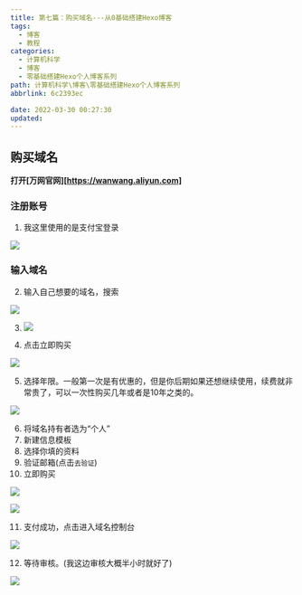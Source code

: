 ```yaml
---
title: 第七篇：购买域名---从0基础搭建Hexo博客
tags:
  - 博客
  - 教程
categories:
  - 计算机科学
  - 博客
  - 零基础搭建Hexo个人博客系列
path: 计算机科学\博客\零基础搭建Hexo个人博客系列
abbrlink: 6c2393ec

date: 2022-03-30 00:27:30
updated: 
---
```


## 购买域名

**打开[万网官网][https://wanwang.aliyun.com]**

### 注册账号

1. 我这里使用的是支付宝登录

![](https://s2.loli.net/2022/03/30/rygEU1BWAnlkHLw.jpg)

### 输入域名

2. 输入自己想要的域名，搜索

![](https://s2.loli.net/2022/03/30/4CnXuINvtWgTe7Q.jpg)

3. ![](https://s2.loli.net/2022/03/30/YVbD4TrPzAklFti.jpg)



4. 点击立即购买

![](https://s2.loli.net/2022/03/30/DeVr86NbnHGTs2d.jpg)

5. 选择年限。一般第一次是有优惠的，但是你后期如果还想继续使用，续费就非常贵了，可以一次性购买几年或者是10年之类的。

![](https://s2.loli.net/2022/03/30/cWOQ3Lakhi8V2Kt.jpg)

6. 将域名持有者选为“个人”
7. 新建信息模板
8. 选择你填的资料
9. 验证邮箱(点击`去验证`)
10. 立即购买

![](https://s2.loli.net/2022/03/30/ykFrIJputCAawbq.jpg)

![](https://s2.loli.net/2022/03/30/93TRVgPZxYrnhA7.jpg)

11. 支付成功，点击进入域名控制台

![](https://s2.loli.net/2022/03/30/Q1JWYLqxVKmCshf.jpg)

12. 等待审核。(我这边审核大概半小时就好了)

![](https://s2.loli.net/2022/03/30/KsrTi1u3pqna2Ue.jpg)





